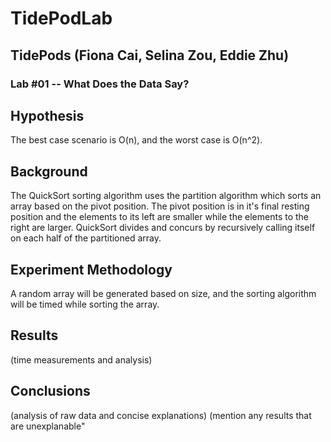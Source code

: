 # TidePodLab
## TidePods (Fiona Cai, Selina Zou, Eddie Zhu)
### Lab #01 -- What Does the Data Say?

## Hypothesis
The best case scenario is O(n), and the worst case is O(n^2).

## Background
The QuickSort sorting algorithm uses the partition algorithm which sorts an array based on the pivot position. The pivot position is in it's final resting position and the elements to its left are smaller while the elements to the right are larger. QuickSort divides and concurs by recursively calling itself on each half of the partitioned array.

## Experiment Methodology
A random array will be generated based on size, and the sorting algorithm will be timed while sorting the array.

## Results 
(time measurements and analysis)

## Conclusions
(analysis of raw data and concise explanations)
(mention any results that are unexplanable"

